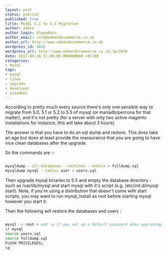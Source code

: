 ```yaml
---
layout: post
status: publish
published: true
title: MySQL 5.1 to 5.5 Migration
author: admin
author_login: blogadmin
author_email: info@edmondscommerce.co.uk
author_url: http://www.edmondscommerce.co.uk
wordpress_id: 3436
wordpress_url: http://www.edmondscommerce.co.uk/?p=3436
date: 2012-09-18 11:09:09.000000000 +01:00
categories:
- mysql
tags:
- mysql
- linux
- upgrade
- developer
- sysadmin
---
```

According to pretty much every source there's only one sensible way to migrate from 5.0, 5.1 or 5.2 to 5.5 of mysql (or mariadb/percona for that matter), and it's not pretty (for a server with only two active magento installations for instance, this will take about 3 hours).

The answer is that you have to do an sql dump and restore.  This does take an age but does at least provide the reassurance that you are going to have nice clean databases after the upgrade.

So the commands are :-
```bash

mysqldump --all-databases --routines --events > fulldump.sql
mysqldump mysql --tables user > users.sql

```

Then upgrade mysql binaries to 5.5 and empty the database directory - such as /var/lib/mysql and start mysql with it's script (e.g. /etc/init.d/mysql start).   Note, if you're using a distribution that doesn't come with start scripts, you may want to run mysql_install as root before starting mysql however you start it.

Then the following will restore the databases and users :
```bash

mysql -u root # add -p if you set up a default password when upgrading/installing 5.5
\r mysql
source users.sql
source fulldump.sql
FLUSH PRIVILEGES;
\q

```

